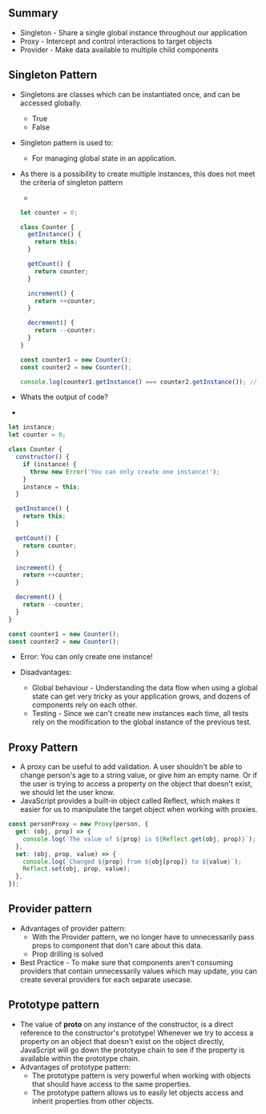 ## Summary

- Singleton - Share a single global instance throughout our application
- Proxy - Intercept and control interactions to target objects
- Provider - Make data available to multiple child components

## Singleton Pattern

- Singletons are classes which can be instantiated once, and can be accessed globally.
  - True
  - False
- Singleton pattern is used to:
  - For managing global state in an application.
- As there is a possibility to create multiple instances, this does not meet the criteria of singleton pattern

  -

  ```js
  let counter = 0;

  class Counter {
    getInstance() {
      return this;
    }

    getCount() {
      return counter;
    }

    increment() {
      return ++counter;
    }

    decrement() {
      return --counter;
    }
  }

  const counter1 = new Counter();
  const counter2 = new Counter();

  console.log(counter1.getInstance() === counter2.getInstance()); // false
  ```

- Whats the output of code?
-

```js
let instance;
let counter = 0;

class Counter {
  constructor() {
    if (instance) {
      throw new Error('You can only create one instance!');
    }
    instance = this;
  }

  getInstance() {
    return this;
  }

  getCount() {
    return counter;
  }

  increment() {
    return ++counter;
  }

  decrement() {
    return --counter;
  }
}

const counter1 = new Counter();
const counter2 = new Counter();
```

- Error: You can only create one instance!

- Disadvantages:
  - Global behaviour - Understanding the data flow when using a global state can get very tricky as your application grows, and dozens of components rely on each other.
  - Testing - Since we can't create new instances each time, all tests rely on the modification to the global instance of the previous test.

## Proxy Pattern

- A proxy can be useful to add validation. A user shouldn't be able to change person's age to a string value, or give him an empty name. Or if the user is trying to access a property on the object that doesn't exist, we should let the user know.
- JavaScript provides a built-in object called Reflect, which makes it easier for us to manipulate the target object when working with proxies.

```js
const personProxy = new Proxy(person, {
  get: (obj, prop) => {
    console.log(`The value of ${prop} is ${Reflect.get(obj, prop)}`);
  },
  set: (obj, prop, value) => {
    console.log(`Changed ${prop} from ${obj[prop]} to ${value}`);
    Reflect.set(obj, prop, value);
  },
});
```

## Provider pattern

- Advantages of provider pattern:
  - With the Provider pattern, we no longer have to unnecessarily pass props to component that don't care about this data.
  - Prop drilling is solved
- Best Practice - To make sure that components aren't consuming providers that contain unnecessarily values which may update, you can create several providers for each separate usecase.

## Prototype pattern

- The value of **proto** on any instance of the constructor, is a direct reference to the constructor's prototype! Whenever we try to access a property on an object that doesn't exist on the object directly, JavaScript will go down the prototype chain to see if the property is available within the prototype chain.
- Advantages of prototype pattern:
  - The prototype pattern is very powerful when working with objects that should have access to the same properties.
  - The prototype pattern allows us to easily let objects access and inherit properties from other objects.
